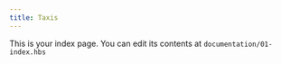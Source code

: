 ```yaml
---
title: Taxis
---
```


This is your index page. You can edit its contents at `documentation/01-index.hbs`
